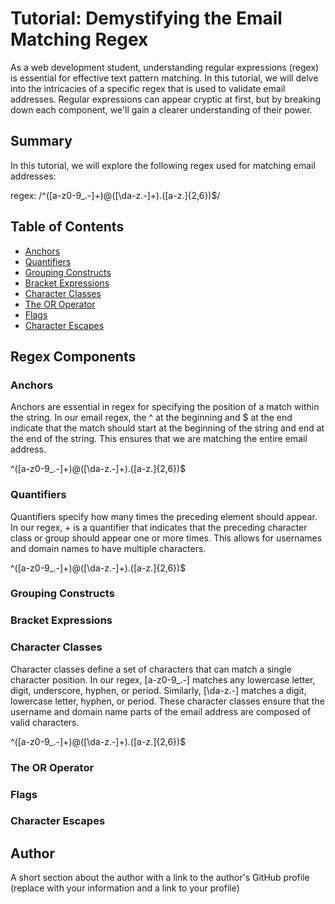 # Tutorial: Demystifying the Email Matching Regex

As a web development student, understanding regular expressions (regex) is essential for effective text pattern matching. In this tutorial, we will delve into the intricacies of a specific regex that is used to validate email addresses. Regular expressions can appear cryptic at first, but by breaking down each component, we'll gain a clearer understanding of their power.

## Summary

In this tutorial, we will explore the following regex used for matching email addresses:

regex: /^([a-z0-9_\.-]+)@([\da-z\.-]+)\.([a-z\.]{2,6})$/

## Table of Contents

- [Anchors](#anchors)
- [Quantifiers](#quantifiers)
- [Grouping Constructs](#grouping-constructs)
- [Bracket Expressions](#bracket-expressions)
- [Character Classes](#character-classes)
- [The OR Operator](#the-or-operator)
- [Flags](#flags)
- [Character Escapes](#character-escapes)

## Regex Components

### Anchors

Anchors are essential in regex for specifying the position of a match within the string. In our email regex, the ^ at the beginning and $ at the end indicate that the match should start at the beginning of the string and end at the end of the string. This ensures that we are matching the entire email address.

^([a-z0-9_\.-]+)@([\da-z\.-]+)\.([a-z\.]{2,6})$

### Quantifiers

Quantifiers specify how many times the preceding element should appear. In our regex, + is a quantifier that indicates that the preceding character class or group should appear one or more times. This allows for usernames and domain names to have multiple characters.

^([a-z0-9_\.-]+)@([\da-z\.-]+)\.([a-z\.]{2,6})$

### Grouping Constructs

### Bracket Expressions

### Character Classes

Character classes define a set of characters that can match a single character position. In our regex, [a-z0-9_\.-] matches any lowercase letter, digit, underscore, hyphen, or period. Similarly, [\da-z\.-] matches a digit, lowercase letter, hyphen, or period. These character classes ensure that the username and domain name parts of the email address are composed of valid characters.

^([a-z0-9_\.-]+)@([\da-z\.-]+)\.([a-z\.]{2,6})$

### The OR Operator

### Flags

### Character Escapes

## Author

A short section about the author with a link to the author's GitHub profile (replace with your information and a link to your profile)
